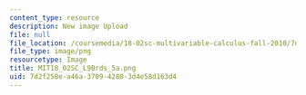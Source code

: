 ```yaml
---
content_type: resource
description: New image Upload
file: null
file_location: /coursemedia/18-02sc-multivariable-calculus-fall-2010/7d2f258ea46a370942803d4e58d163d4_MIT18_02SC_L9Brds_5a.png
file_type: image/png
resourcetype: Image
title: MIT18_02SC_L9Brds_5a.png
uid: 7d2f258e-a46a-3709-4280-3d4e58d163d4
---
```

